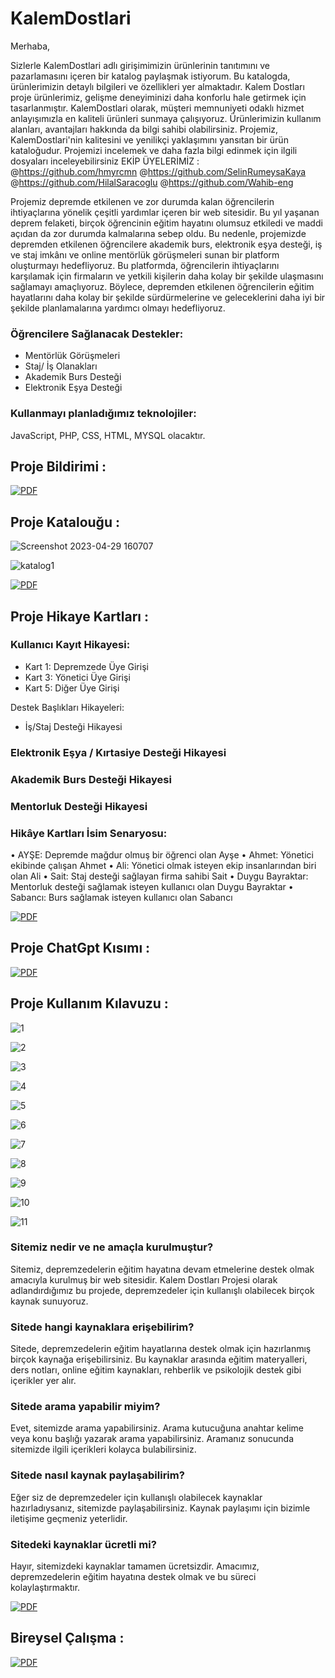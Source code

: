 # KalemDostlari

Merhaba,

Sizlerle KalemDostlari adlı girişimimizin ürünlerinin tanıtımını ve pazarlamasını içeren bir katalog paylaşmak istiyorum. Bu katalogda, ürünlerimizin detaylı bilgileri ve özellikleri yer almaktadır.
Kalem Dostları proje ürünlerimiz, gelişme deneyiminizi daha konforlu hale getirmek için tasarlanmıştır. KalemDostlari olarak, müşteri memnuniyeti odaklı hizmet anlayışımızla en kaliteli ürünleri sunmaya çalışıyoruz.
Ürünlerimizin kullanım alanları, avantajları hakkında da bilgi sahibi olabilirsiniz.
Projemiz, KalemDostlari'nin kalitesini ve yenilikçi yaklaşımını yansıtan bir ürün kataloğudur.
Projemizi incelemek ve daha fazla bilgi edinmek için ilgili dosyaları inceleyebilirsiniz
EKİP ÜYELERİMİZ : @https://github.com/hmyrcmn @https://github.com/SelinRumeysaKaya @https://github.com/HilalSaracoglu @https://github.com/Wahib-eng

Projemiz depremde etkilenen ve zor durumda kalan öğrencilerin ihtiyaçlarına yönelik
çeşitli yardımlar içeren bir web sitesidir. Bu yıl yaşanan deprem felaketi, birçok
öğrencinin eğitim hayatını olumsuz etkiledi ve maddi açıdan da zor durumda kalmalarına
sebep oldu. Bu nedenle, projemizde depremden etkilenen öğrencilere akademik burs,
elektronik eşya desteği, iş ve staj imkânı ve online mentörlük görüşmeleri sunan bir 
platform oluşturmayı hedefliyoruz. Bu platformda, öğrencilerin ihtiyaçlarını karşılamak
için firmaların ve yetkili kişilerin daha kolay bir şekilde ulaşmasını sağlamayı amaçlıyoruz.
Böylece, depremden etkilenen öğrencilerin eğitim hayatlarını daha kolay bir şekilde sürdürmelerine
ve geleceklerini daha iyi bir şekilde planlamalarına yardımcı olmayı hedefliyoruz. 

### Öğrencilere Sağlanacak Destekler:

- Mentörlük Görüşmeleri
- Staj/ İş Olanakları
- Akademik Burs Desteği
- Elektronik Eşya Desteği

### Kullanmayı planladığımız teknolojiler:
 
 JavaScript, PHP, CSS, HTML, MYSQL olacaktır.



## Proje Bildirimi : 

[![PDF](https://img.shields.io/badge/View-PDF-red)](/1_proje_bildirimi.pdf)


## Proje Katalouğu : 

![Screenshot 2023-04-29 160707](https://user-images.githubusercontent.com/75446834/235304174-a5c64b34-413f-4943-b7f6-229902dbf1ab.png)

![katalog1](https://user-images.githubusercontent.com/75446834/235304475-2c00eefb-0fa2-486e-8de7-512be7dc9b9d.png)


[![PDF](https://img.shields.io/badge/View-PDF-red)](/2_KalemDostlarıProjeKatalougu.pdf)


## Proje Hikaye Kartları :

### Kullanıcı Kayıt Hikayesi:

 - Kart 1: Depremzede Üye Girişi
 - Kart 3: Yönetici Üye Girişi
 - Kart 5: Diğer Üye Girişi

 Destek Başlıkları Hikayeleri:
 -  İş/Staj Desteği Hikayesi
 
### Elektronik Eşya / Kırtasiye Desteği Hikayesi



### Akademik Burs Desteği Hikayesi




### Mentorluk Desteği Hikayesi




### Hikâye Kartları İsim Senaryosu:


• AYŞE: Depremde mağdur olmuş bir öğrenci olan Ayşe
• Ahmet: Yönetici ekibinde çalışan Ahmet
• Ali: Yönetici olmak isteyen ekip insanlarından biri olan Ali
• Sait: Staj desteği sağlayan firma sahibi Sait
• Duygu Bayraktar: Mentorluk desteği sağlamak isteyen kullanıcı olan Duygu
Bayraktar
• Sabancı: Burs sağlamak isteyen kullanıcı olan Sabancı


[![PDF](https://img.shields.io/badge/View-PDF-red)](/3_HikayeKartları.pdf)


## Proje ChatGpt Kısımı : 
[![PDF](https://img.shields.io/badge/View-PDF-red)](/4_ChatGpt.pdf)


## Proje Kullanım Kılavuzu : 


![1](https://user-images.githubusercontent.com/75446834/235306806-7a693f95-7907-4bc5-b49c-9ef9d1535763.png)


![2](https://user-images.githubusercontent.com/75446834/235306813-6379d505-f17f-48a2-91f1-5a60b47abb5a.png)


![3](https://user-images.githubusercontent.com/75446834/235306817-409d9d38-0aff-4cf6-a785-8715f59458dd.png)


![4](https://user-images.githubusercontent.com/75446834/235306823-38d06fe2-8606-45ac-9b31-834f8aae261c.png)


![5](https://user-images.githubusercontent.com/75446834/235306900-33733962-0c12-485c-acd5-28bc4b7de76f.png)

![6](https://user-images.githubusercontent.com/75446834/235307014-52aefd04-8a36-40c6-9336-df9d048fd6c0.png)


![7](https://user-images.githubusercontent.com/75446834/235306850-e845d1fc-1789-40b7-ac76-2db6dae269f0.png)


![8](https://user-images.githubusercontent.com/75446834/235306904-4dfbf98a-aa88-4cb8-9673-33a0058b6ed1.png)


![9](https://user-images.githubusercontent.com/75446834/235306840-2c89db49-271d-44ab-bbaf-17cc9db807b3.png)


![10](https://user-images.githubusercontent.com/75446834/235306844-2d01b29c-d017-44f1-9c9b-7fb472a0ab6f.png)


![11](https://user-images.githubusercontent.com/75446834/235306846-2f7c662b-b8b8-4c7e-92c7-65a5ece6ed75.png)




### Sitemiz nedir ve ne amaçla kurulmuştur?
Sitemiz, depremzedelerin eğitim hayatına devam etmelerine destek olmak amacıyla
kurulmuş bir web sitesidir. Kalem Dostları Projesi olarak adlandırdığımız bu projede,
depremzedeler için kullanışlı olabilecek birçok kaynak sunuyoruz.


### Sitede hangi kaynaklara erişebilirim?
Sitede, depremzedelerin eğitim hayatlarına destek olmak için hazırlanmış birçok
kaynağa erişebilirsiniz. Bu kaynaklar arasında eğitim materyalleri, ders notları, online
eğitim kaynakları, rehberlik ve psikolojik destek gibi içerikler yer alır.



### Sitede arama yapabilir miyim?
Evet, sitemizde arama yapabilirsiniz. Arama kutucuğuna anahtar kelime veya konu
başlığı yazarak arama yapabilirsiniz. Aramanız sonucunda sitemizde ilgili içerikleri
kolayca bulabilirsiniz.


### Sitede nasıl kaynak paylaşabilirim?
Eğer siz de depremzedeler için kullanışlı olabilecek kaynaklar hazırladıysanız,
sitemizde paylaşabilirsiniz. Kaynak paylaşımı için bizimle iletişime geçmeniz
yeterlidir.


### Sitedeki kaynaklar ücretli mi?
Hayır, sitemizdeki kaynaklar tamamen ücretsizdir. Amacımız, depremzedelerin eğitim
hayatına destek olmak ve bu süreci kolaylaştırmaktır.

[![PDF](https://img.shields.io/badge/View-PDF-red)](/5_KalemDostlarıSiteKullanımKılavuzu.pdf)


## Bireysel Çalışma : 

[![PDF](https://img.shields.io/badge/View-PDF-red)](/6-Bireysel_çalışma.pdf)

